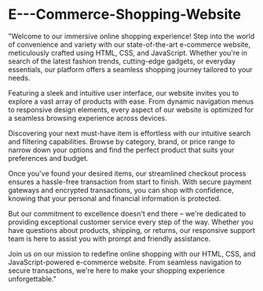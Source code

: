 # E---Commerce-Shopping-Website

"Welcome to our immersive online shopping experience! Step into the world of convenience and variety with our state-of-the-art e-commerce website, meticulously crafted using HTML, CSS, and JavaScript. Whether you're in search of the latest fashion trends, cutting-edge gadgets, or everyday essentials, our platform offers a seamless shopping journey tailored to your needs.

Featuring a sleek and intuitive user interface, our website invites you to explore a vast array of products with ease. From dynamic navigation menus to responsive design elements, every aspect of our website is optimized for a seamless browsing experience across devices.

Discovering your next must-have item is effortless with our intuitive search and filtering capabilities. Browse by category, brand, or price range to narrow down your options and find the perfect product that suits your preferences and budget.

Once you've found your desired items, our streamlined checkout process ensures a hassle-free transaction from start to finish. With secure payment gateways and encrypted transactions, you can shop with confidence, knowing that your personal and financial information is protected.

But our commitment to excellence doesn't end there – we're dedicated to providing exceptional customer service every step of the way. Whether you have questions about products, shipping, or returns, our responsive support team is here to assist you with prompt and friendly assistance.

Join us on our mission to redefine online shopping with our HTML, CSS, and JavaScript-powered e-commerce website. From seamless navigation to secure transactions, we're here to make your shopping experience unforgettable."
